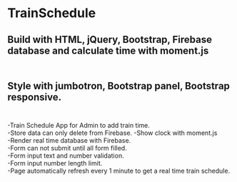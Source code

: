 # TrainSchedule
## Build with HTML, jQuery, Bootstrap, Firebase database and calculate time with moment.js</br></br>
## Style with jumbotron, Bootstrap panel, Bootstrap responsive. </br></br>
-Train Schedule App for Admin to add train time.</br>
-Store data can only delete from Firebase.
-Show clock with moment.js</br>
-Render real time database with Firebase.</br>
-Form can not submit until all form filled.</br>
-Form input text and number validation.</br>
-Form input number length limit.</br> 
-Page automatically refresh every 1 minute to get a real time train schedule.
